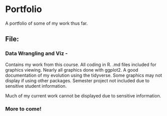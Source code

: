 # Portfolio
A portfolio of some of my work thus far.

## File:
### Data Wrangling and Viz - 
Contains my work from this course. All coding in R. .md files included for graphics viewing. Nearly all graphics done with ggplot2. A good documentation of my evolution using the tidyverse. Some graphics may not display if using other packages. Semester project not included due to sensitive student information.

Much of my current work cannot be displayed due to sensitive information.

### More to come!

